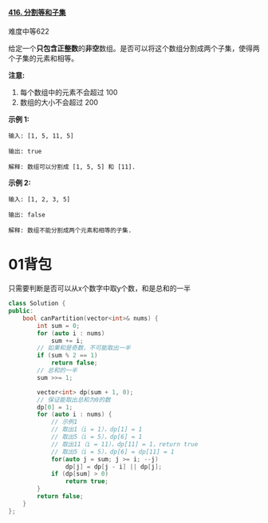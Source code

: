#### [416. 分割等和子集](https://leetcode-cn.com/problems/partition-equal-subset-sum/)

难度中等622

给定一个**只包含正整数**的**非空**数组。是否可以将这个数组分割成两个子集，使得两个子集的元素和相等。

**注意:**

1. 每个数组中的元素不会超过 100
2. 数组的大小不会超过 200

**示例 1:**

```
输入: [1, 5, 11, 5]

输出: true

解释: 数组可以分割成 [1, 5, 5] 和 [11].
```

 

**示例 2:**

```
输入: [1, 2, 3, 5]

输出: false

解释: 数组不能分割成两个元素和相等的子集.
```

 



# 01背包

只需要判断是否可以从x个数字中取y个数，和是总和的一半

```c++
class Solution {
public:
    bool canPartition(vector<int>& nums) {
        int sum = 0;
        for (auto i : nums) 
            sum += i;
        // 如果和是奇数，不可能取出一半
        if (sum % 2 == 1)
            return false;
        // 总和的一半
        sum >>= 1;

        vector<int> dp(sum + 1, 0);
        // 保证能取出总和为0的数
        dp[0] = 1;
        for (auto i : nums) {
            // 示例1
            // 取出1（i = 1），dp[1] = 1
            // 取出5（i = 5），dp[6] = 1
            // 取出11（i = 11），dp[11] = 1，return true
            // 取出5（i = 5），dp[6] = dp[11] = 1
            for(auto j = sum; j >= i; --j) 
                dp[j] = dp[j - i] || dp[j];
            if (dp[sum] > 0)
                return true;
        }
        return false;
    }
};
```

